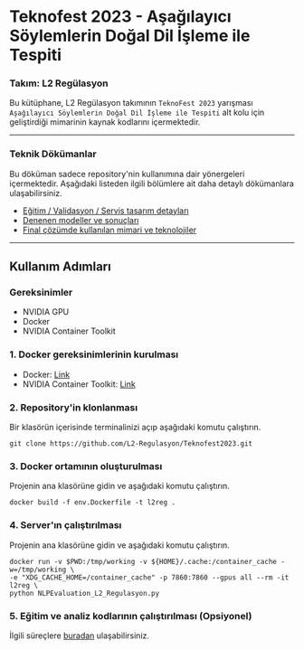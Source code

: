 # Teknofest 2023 - Aşağılayıcı Söylemlerin Doğal Dil İşleme ile Tespiti
### Takım: L2 Regülasyon

Bu kütüphane, L2 Regülasyon takımının `TeknoFest 2023` yarışması `Aşağılayıcı Söylemlerin Doğal Dil İşleme ile Tespiti` alt kolu için geliştirdiği mimarinin kaynak kodlarını içermektedir.

---

### Teknik Dökümanlar
Bu döküman sadece repository'nin kullanımına dair yönergeleri içermektedir. Aşağıdaki listeden ilgili bölümlere ait daha detaylı dökümanlara ulaşabilirsiniz.
- [Eğitim / Validasyon / Servis tasarım detayları](src/PIPELINE.md)
- [Denenen modeller ve sonuçları](src/models/MODELS.md)
- [Final çözümde kullanılan mimari ve teknolojiler](SOLUTION.md)

---

## Kullanım Adımları

### Gereksinimler
- NVIDIA GPU
- Docker
- NVIDIA Container Toolkit

### 1. Docker gereksinimlerinin kurulması
- Docker: [Link](https://docs.docker.com/engine/install/)
- NVIDIA Container Toolkit: [Link](https://docs.nvidia.com/datacenter/cloud-native/container-toolkit/install-guide.html#docker)

### 2. Repository'in klonlanması
Bir klasörün içerisinde terminalinizi açıp aşağıdaki komutu çalıştırın.
```
git clone https://github.com/L2-Regulasyon/Teknofest2023.git
```
### 3. Docker ortamının oluşturulması
Projenin ana klasörüne gidin ve aşağıdaki komutu çalıştırın.
```
docker build -f env.Dockerfile -t l2reg .
```
### 4. Server'ın çalıştırılması
Projenin ana klasörüne gidin ve aşağıdaki komutu çalıştırın.
```
docker run -v $PWD:/tmp/working -v ${HOME}/.cache:/container_cache -w=/tmp/working \
-e "XDG_CACHE_HOME=/container_cache" -p 7860:7860 --gpus all --rm -it l2reg \
python NLPEvaluation_L2_Regulasyon.py
```

### 5. Eğitim ve analiz kodlarının çalıştırılması (Opsiyonel)
İlgili süreçlere [buradan](src/PIPELINE.md) ulaşabilirsiniz.
